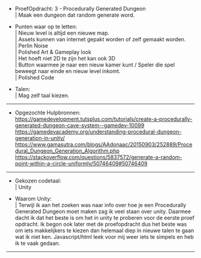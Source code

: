- ProefOpdracht: 3 - Procedurally Generated Dungeon<br />
| Maak een dungeon dat random generate word.

- Punten waar op te letten:<br />
| Nieuw level is altijd een nieuwe map.<br />
| Assets kunnen van internet gepakt worden of zelf gemaakt worden.<br />
| Perlin Noise<br />
| Polished Art & Gameplay look<br />
| Het hoeft niet 2D te zijn het kan ook 3D<br />
| Button waarmee je naar een nieuw kamer kunt / Speler die spel beweegt naar einde en nieuw level inkomt.<br />
| Polished Code<br />

- Talen:<br />
| Mag zelf taal kiezen.

---------------------------------------------------------------------------------------------------------------------------

- Opgezochte Hulpbronnen:<br />
https://gamedevelopment.tutsplus.com/tutorials/create-a-procedurally-generated-dungeon-cave-system--gamedev-10099<br />
https://gamedevacademy.org/understanding-procedural-dungeon-generation-in-unity/<br />
https://www.gamasutra.com/blogs/AAdonaac/20150903/252889/Procedural_Dungeon_Generation_Algorithm.php<br />
https://stackoverflow.com/questions/5837572/generate-a-random-point-within-a-circle-uniformly/50746409#50746409<br />

---------------------------------------------------------------------------------------------------------------------------

- Gekozen codetaal:<br />
| Unity

- Waarom Unity:<br />
| Terwijl ik aan het zoeken was naar info over hoe je een Procedurally Generated Dungeon moet maken zag ik veel staan over unity. Daarmee dacht ik dat het beste is om het in unity te proberen voor de eerste proef opdracht. Ik begon ook later met de proefopdracht dus het beste was om iets makkelijkers te kiezen dan helemaal diep in nieuwe talen te gaan wat ik niet ken. Javascript/html leek voor mij weer iets te simpels en heb ik te vaak gedaan.

---------------------------------------------------------------------------------------------------------------------------
